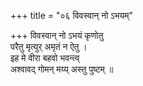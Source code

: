 +++
title = "०६ विवस्वान् नो ऽभयम्"

+++
विवस्वान् नो ऽभयं कृणोतु  
परैतु मृत्युर् अमृतं न ऐतु ।  
इह मे वीरा बहवो भवन्त्व्  
अश्वावद् गोमन् मय्य् अस्तु पुष्टम् ॥